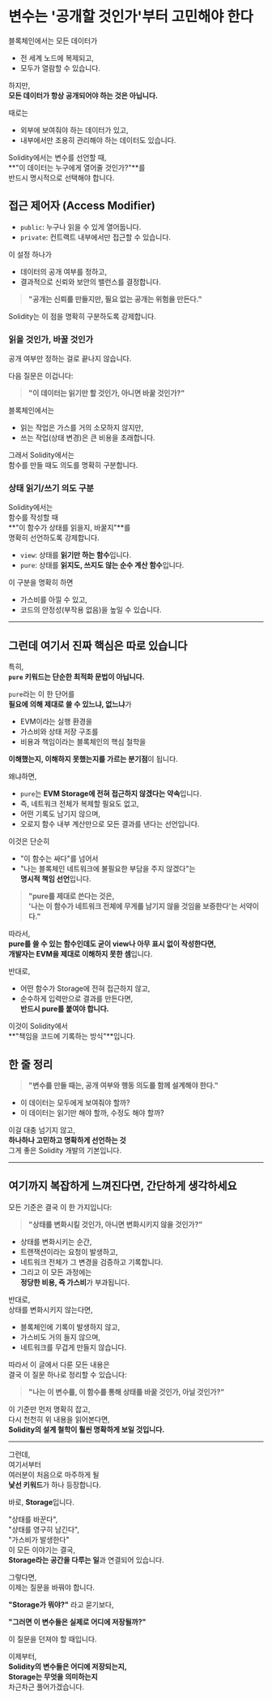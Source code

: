 # **변수는 '공개할 것인가'부터 고민해야 한다**

블록체인에서는 모든 데이터가

- 전 세계 노드에 복제되고,
- 모두가 열람할 수 있습니다.

하지만,  
**모든 데이터가 항상 공개되어야 하는 것은 아닙니다.**

때로는

- 외부에 보여줘야 하는 데이터가 있고,
- 내부에서만 조용히 관리해야 하는 데이터도 있습니다.

Solidity에서는 변수를 선언할 때,  
**"이 데이터는 누구에게 열어줄 것인가?"**를  
반드시 명시적으로 선택해야 합니다.

## **접근 제어자 (Access Modifier)**

- `public`: 누구나 읽을 수 있게 열어둡니다.
- `private`: 컨트랙트 내부에서만 접근할 수 있습니다.

이 설정 하나가

- 데이터의 공개 여부를 정하고,
- 결과적으로 신뢰와 보안의 밸런스를 결정합니다.

> **"공개는 신뢰를 만들지만, 필요 없는 공개는 위험을 만든다."**

Solidity는 이 점을 명확히 구분하도록 강제합니다.

### **읽을 것인가, 바꿀 것인가**

공개 여부만 정하는 걸로 끝나지 않습니다.

다음 질문은 이겁니다:

> **"이 데이터는 읽기만 할 것인가, 아니면 바꿀 것인가?"**

블록체인에서는

- 읽는 작업은 가스를 거의 소모하지 않지만,
- 쓰는 작업(상태 변경)은 큰 비용을 초래합니다.

그래서 Solidity에서는  
함수를 만들 때도 의도를 명확히 구분합니다.

### **상태 읽기/쓰기 의도 구분**

Solidity에서는  
함수를 작성할 때  
**"이 함수가 상태를 읽을지, 바꿀지"**를  
명확히 선언하도록 강제합니다.

- `view`: 상태를 **읽기만 하는 함수**입니다.
- `pure`: 상태를 **읽지도, 쓰지도 않는 순수 계산 함수**입니다.

이 구분을 명확히 하면

- 가스비를 아낄 수 있고,
- 코드의 안정성(부작용 없음)을 높일 수 있습니다.

---

## **그런데 여기서 진짜 핵심은 따로 있습니다**

특히,  
**`pure` 키워드는 단순한 최적화 문법이 아닙니다.**

`pure`라는 이 한 단어를  
**필요에 의해 제대로 쓸 수 있느냐, 없느냐**가

- EVM이라는 실행 환경을
- 가스비와 상태 저장 구조를
- 비용과 책임이라는 블록체인의 핵심 철학을

**이해했는지, 이해하지 못했는지를 가르는 분기점**이 됩니다.

왜냐하면,

- `pure`는 **EVM Storage에 전혀 접근하지 않겠다는 약속**입니다.
- 즉, 네트워크 전체가 복제할 필요도 없고,
- 어떤 기록도 남기지 않으며,
- 오로지 함수 내부 계산만으로 모든 결과를 낸다는 선언입니다.

이것은 단순히

- "이 함수는 싸다"를 넘어서
- "나는 블록체인 네트워크에 불필요한 부담을 주지 않겠다"는  
  **명시적 책임 선언**입니다.

> **"pure를 제대로 쓴다는 것은,  
> '나는 이 함수가 네트워크 전체에 무게를 남기지 않을 것임을 보증한다'는 서약이다."**

따라서,  
**pure를 쓸 수 있는 함수인데도 굳이 view나 아무 표시 없이 작성한다면,  
개발자는 EVM을 제대로 이해하지 못한 셈**입니다.

반대로,

- 어떤 함수가 Storage에 전혀 접근하지 않고,
- 순수하게 입력만으로 결과를 만든다면,  
  **반드시 pure를 붙여야 합니다.**

이것이 Solidity에서  
**"책임을 코드에 기록하는 방식"**입니다.

## **한 줄 정리**

> **"변수를 만들 때는, 공개 여부와 행동 의도를 함께 설계해야 한다."**

- 이 데이터는 모두에게 보여줘야 할까?
- 이 데이터는 읽기만 해야 할까, 수정도 해야 할까?

이걸 대충 넘기지 않고,  
**하나하나 고민하고 명확하게 선언하는 것**  
그게 좋은 Solidity 개발의 기본입니다.

---

## **여기까지 복잡하게 느껴진다면, 간단하게 생각하세요**

모든 기준은 결국 이 한 가지입니다:

> **"상태를 변화시킬 것인가, 아니면 변화시키지 않을 것인가?"**

- 상태를 변화시키는 순간,
- 트랜잭션이라는 요청이 발생하고,
- 네트워크 전체가 그 변경을 검증하고 기록합니다.
- 그리고 이 모든 과정에는  
  **정당한 비용, 즉 가스비**가 부과됩니다.

반대로,  
상태를 변화시키지 않는다면,

- 블록체인에 기록이 발생하지 않고,
- 가스비도 거의 들지 않으며,
- 네트워크를 무겁게 만들지 않습니다.

따라서 이 글에서 다룬 모든 내용은  
결국 이 질문 하나로 정리할 수 있습니다:

> **"나는 이 변수를, 이 함수를 통해 상태를 바꿀 것인가, 아닐 것인가?"**

이 기준만 먼저 명확히 잡고,  
다시 천천히 위 내용을 읽어본다면,  
**Solidity의 설계 철학이 훨씬 명확하게 보일 것입니다.**

---

그런데,  
여기서부터  
여러분이 처음으로 마주하게 될  
**낯선 키워드**가 하나 등장합니다.

바로, **Storage**입니다.

"상태를 바꾼다",  
"상태를 영구히 남긴다",  
"가스비가 발생한다"  
이 모든 이야기는 결국,  
**Storage라는 공간을 다루는 일**과 연결되어 있습니다.

그렇다면,  
이제는 질문을 바꿔야 합니다.

**"Storage가 뭐야?"** 라고 묻기보다,

**"그러면 이 변수들은 실제로 어디에 저장될까?"**

이 질문을 던져야 할 때입니다.

이제부터,  
**Solidity의 변수들은 어디에 저장되는지,  
Storage는 무엇을 의미하는지**  
차근차근 풀어가겠습니다.
